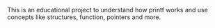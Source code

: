 This is an educational project to understand how printf works and use concepts like structures, function, pointers and more. 

